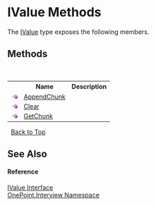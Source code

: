 # IValue Methods
 

The <a href="T_OnePoint_Interview_IValue">IValue</a> type exposes the following members.


## Methods
&nbsp;<table><tr><th></th><th>Name</th><th>Description</th></tr><tr><td>![Public method](media/pubmethod.gif "Public method")</td><td><a href="M_OnePoint_Interview_IValue_AppendChunk">AppendChunk</a></td><td /></tr><tr><td>![Public method](media/pubmethod.gif "Public method")</td><td><a href="M_OnePoint_Interview_IValue_Clear">Clear</a></td><td /></tr><tr><td>![Public method](media/pubmethod.gif "Public method")</td><td><a href="M_OnePoint_Interview_IValue_GetChunk">GetChunk</a></td><td /></tr></table>&nbsp;
<a href="#ivalue-methods">Back to Top</a>

## See Also


#### Reference
<a href="T_OnePoint_Interview_IValue">IValue Interface</a><br /><a href="N_OnePoint_Interview">OnePoint.Interview Namespace</a><br />